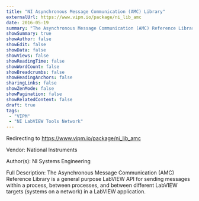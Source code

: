 ```yaml
---
title: "NI Asynchronous Message Communication (AMC) Library"
externalUrl: https://www.vipm.io/package/ni_lib_amc
date: 2016-05-19
summary: "The Asynchronous Message Communication (AMC) Reference Library is a general purpose LabVIEW API for sending messages within a process, between processes, and between different LabVIEW targets (systems on a network) in a LabVIEW application."
showSummary: true
showAuthor: false
showEdit: false
showData: false
showViews: false
showReadingTime: false
showWordCount: false
showBreadcrumbs: false
showHeadingAnchors: false
sharingLinks: false
showZenMode: false
showPagination: false
showRelatedContent: false
draft: true
tags:
 - "VIPM"
 - "NI LabVIEW Tools Network"
---
```


Redirecting to https://www.vipm.io/package/ni_lib_amc

Vendor: National Instruments

Author(s): NI Systems Engineering
 
Full Description:
The Asynchronous Message Communication (AMC) Reference Library is a general purpose LabVIEW API for sending messages within a process, between processes, and between different LabVIEW targets (systems on a network) in a LabVIEW application.